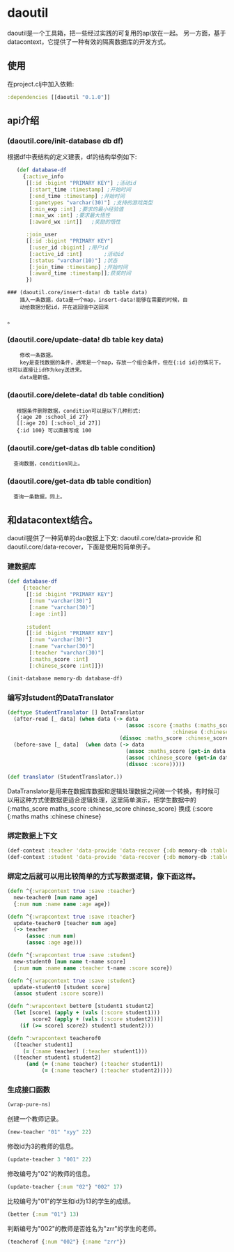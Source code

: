 # daoutil
   daoutil是一个工具箱，把一些经过实践的可复用的api放在一起。
   另一方面，基于datacontext，它提供了一种有效的隔离数据库的开发方式。

## 使用
   在project.clj中加入依赖:

```clojure
:dependencies [[daoutil "0.1.0"]]
```
 
## api介绍
    
### (daoutil.core/init-database db df)
根据df中表结构的定义建表，df的结构举例如下:

```clojure
   (def database-df
     {:active_info
      [[:id :bigint "PRIMARY KEY"] ;活动id
       [:start_time :timestamp] ;开始时间
       [:end_time :timestamp] ;开始时间
       [:gametypes "varchar(30)"] ;支持的游戏类型
       [:min_exp :int] ;要求的最小经验值 
       [:max_wx :int] ;要求最大悟性
       [:award_wx :int]]   ;奖励的悟性

      :join_user
      [[:id :bigint "PRIMARY KEY"]
       [:user_id :bigint] ;用户id
       [:active_id :int]       ;活动id
       [:status "varchar(10)"] ;状态
       [:join_time :timestamp] ;开始时间
       [:award_time :timestamp]];获奖时间
      })
```
     
    ### (daoutil.core/insert-data! db table data)
        插入一条数据，data是一个map，insert-data!能够在需要的时候，自
        动给数据分配id，并在返回值中送回来
。
   ### (daoutil.core/update-data! db table key data)
        修改一条数据。
        key是查找数据的条件，通常是一个map，存放一个组合条件，但在{:id id}的情况下，也可以直接让id作为key送进来。
        data是新值。

  ### (daoutil.core/delete-data! db table condition)
       根据条件删除数据，condition可以是以下几种形式:
       {:age 20 :school_id 27}
       [[:age 20] [:school_id 27]]
       {:id 100} 可以直接写成 100

  ### (daoutil.core/get-datas db table condition)
      查询数据，condition同上。

  ### (daoutil.core/get-data db table condition)
      查询一条数据，同上。

## 和datacontext结合。
   daoutil提供了一种简单的dao数据上下文:
   daoutil.core/data-provide 和 daoutil.core/data-recover，下面是使用的简单例子。

### 建数据库
```clojure
(def database-df
     {:teacher
      [[:id :bigint "PRIMARY KEY"]
       [:num "varchar(30)"]
       [:name "varchar(30)"]
       [:age :int]]
      
      :student
      [[:id :bigint "PRIMARY KEY"]
       [:num "varchar(30)"]
       [:name "varchar(30)"]
       [:teacher "varchar(30)"]
       [:maths_score :int]
       [:chinese_score :int]]})

(init-database memory-db database-df)
```

### 编写对student的DataTranslator
```clojure
(deftype StudentTranslator [] DataTranslator
  (after-read [_ data] (when data (-> data
                                      (assoc :score {:maths (:maths_score data)
                                                     :chinese (:chinese_score data)})
                                    (dissoc :maths_score :chinese_score))))
  (before-save [_ data]  (when data (-> data
                                      (assoc :maths_score (get-in data [:score :maths]))
                                      (assoc :chinese_score (get-in data [:score :chinese]))
                                      (dissoc :score)))))

(def translator (StudentTranslator.))
```
DataTranslator是用来在数据库数据和逻辑处理数据之间做一个转换，有时候可
以用这种方式使数据更适合逻辑处理，这里简单演示，把学生数据中的
   {:maths_score maths_score :chinese_score chinese_score} 
换成
   {:score {:maths maths :chinese chinese} 

### 绑定数据上下文
```clojure
(def-context :teacher 'data-provide 'data-recover {:db memory-db :table :teacher})
(def-context :student 'data-provide 'data-recover {:db memory-db :table :student :translator translator})
```
### 绑定之后就可以用比较简单的方式写数据逻辑，像下面这样。
```clojure
(defn ^{:wrapcontext true :save :teacher}
  new-teacher0 [num name age]
  {:num num :name name :age age})

(defn ^{:wrapcontext true :save :teacher}
  update-teacher0 [teacher num age]
  (-> teacher
      (assoc :num num)
      (assoc :age age)))

(defn ^{:wrapcontext true :save :student}
  new-student0 [num name t-name score]
  {:num num :name name :teacher t-name :score score})

(defn ^{:wrapcontext true :save :student}
  update-student0 [student score]
  (assoc student :score score))

(defn ^:wrapcontext better0 [student1 student2]
  (let [score1 (apply + (vals (:score student1)))
        score2 (apply + (vals (:score student2)))]
    (if (>= score1 score2) student1 student2)))

(defn ^:wrapcontext teacherof0
  ([teacher student1]
     (= (:name teacher) (:teacher student1)))
  ([teacher student1 student2]
      (and (= (:name teacher) (:teacher student1))
           (= (:name teacher) (:teacher student2)))))
```
### 生成接口函数
```clojure
(wrap-pure-ns)
```

创建一个教师记录。

```clojure
(new-teacher "01" "xyy" 22)
```

修改id为3的教师的信息。

```clojure
(update-teacher 3 "001" 22)
```

修改编号为"02"的教师的信息。

```clojure
(update-teacher {:num "02"} "002" 17)
```

比较编号为"01"的学生和id为13的学生的成绩。

```clojure
(better {:num "01"} 13)
```

判断编号为"002"的教师是否姓名为"zrr"的学生的老师。

```clojure
(teacherof {:num "002"} {:name "zrr"})
```

